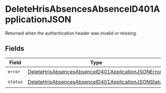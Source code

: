# DeleteHrisAbsencesAbsenceID401ApplicationJSON

Returned when the authentication header was invalid or missing.


## Fields

| Field                                                                                                                                 | Type                                                                                                                                  | Required                                                                                                                              | Description                                                                                                                           |
| ------------------------------------------------------------------------------------------------------------------------------------- | ------------------------------------------------------------------------------------------------------------------------------------- | ------------------------------------------------------------------------------------------------------------------------------------- | ------------------------------------------------------------------------------------------------------------------------------------- |
| `error`                                                                                                                               | [DeleteHrisAbsencesAbsenceID401ApplicationJSONError](../../models/operations/deletehrisabsencesabsenceid401applicationjsonerror.md)   | :heavy_check_mark:                                                                                                                    | N/A                                                                                                                                   |
| `status`                                                                                                                              | [DeleteHrisAbsencesAbsenceID401ApplicationJSONStatus](../../models/operations/deletehrisabsencesabsenceid401applicationjsonstatus.md) | :heavy_check_mark:                                                                                                                    | N/A                                                                                                                                   |